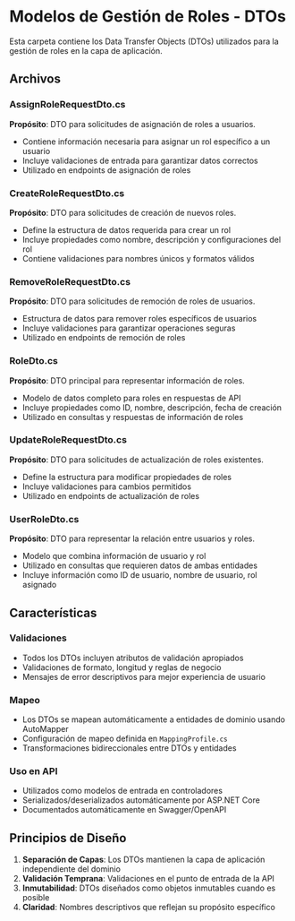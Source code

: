 # Modelos de Gestión de Roles - DTOs

Esta carpeta contiene los Data Transfer Objects (DTOs) utilizados para la gestión de roles en la capa de aplicación.

## Archivos

### AssignRoleRequestDto.cs
**Propósito**: DTO para solicitudes de asignación de roles a usuarios.
- Contiene información necesaria para asignar un rol específico a un usuario
- Incluye validaciones de entrada para garantizar datos correctos
- Utilizado en endpoints de asignación de roles

### CreateRoleRequestDto.cs
**Propósito**: DTO para solicitudes de creación de nuevos roles.
- Define la estructura de datos requerida para crear un rol
- Incluye propiedades como nombre, descripción y configuraciones del rol
- Contiene validaciones para nombres únicos y formatos válidos

### RemoveRoleRequestDto.cs
**Propósito**: DTO para solicitudes de remoción de roles de usuarios.
- Estructura de datos para remover roles específicos de usuarios
- Incluye validaciones para garantizar operaciones seguras
- Utilizado en endpoints de remoción de roles

### RoleDto.cs
**Propósito**: DTO principal para representar información de roles.
- Modelo de datos completo para roles en respuestas de API
- Incluye propiedades como ID, nombre, descripción, fecha de creación
- Utilizado en consultas y respuestas de información de roles

### UpdateRoleRequestDto.cs
**Propósito**: DTO para solicitudes de actualización de roles existentes.
- Define la estructura para modificar propiedades de roles
- Incluye validaciones para cambios permitidos
- Utilizado en endpoints de actualización de roles

### UserRoleDto.cs
**Propósito**: DTO para representar la relación entre usuarios y roles.
- Modelo que combina información de usuario y rol
- Utilizado en consultas que requieren datos de ambas entidades
- Incluye información como ID de usuario, nombre de usuario, rol asignado

## Características

### Validaciones
- Todos los DTOs incluyen atributos de validación apropiados
- Validaciones de formato, longitud y reglas de negocio
- Mensajes de error descriptivos para mejor experiencia de usuario

### Mapeo
- Los DTOs se mapean automáticamente a entidades de dominio usando AutoMapper
- Configuración de mapeo definida en `MappingProfile.cs`
- Transformaciones bidireccionales entre DTOs y entidades

### Uso en API
- Utilizados como modelos de entrada en controladores
- Serializados/deserializados automáticamente por ASP.NET Core
- Documentados automáticamente en Swagger/OpenAPI

## Principios de Diseño

1. **Separación de Capas**: Los DTOs mantienen la capa de aplicación independiente del dominio
2. **Validación Temprana**: Validaciones en el punto de entrada de la API
3. **Inmutabilidad**: DTOs diseñados como objetos inmutables cuando es posible
4. **Claridad**: Nombres descriptivos que reflejan su propósito específico